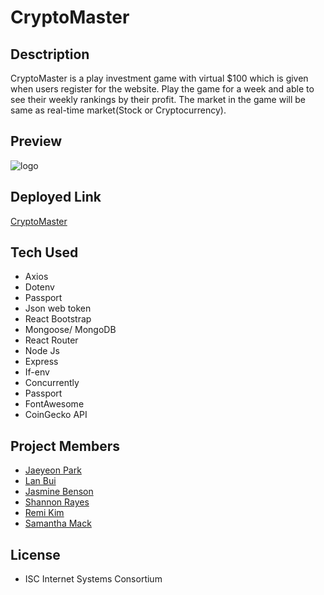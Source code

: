 # CryptoMaster

## Desctription
CryptoMaster is a play investment game with virtual $100 which is given when users register for the website. Play the game for a week and able to see their weekly rankings by their profit. The market in the game will be same as real-time market(Stock or Cryptocurrency).

## Preview
![logo](https://cdn.discordapp.com/attachments/898283948860407819/900816588314382386/Screen_Shot_2021-10-21_at_2.43.18_PM.png)

## Deployed Link
[CryptoMaster](https://github.com/Lan714/Crypto-Game-Project)
## Tech Used
* Axios
* Dotenv
* Passport
* Json web token
* React Bootstrap
* Mongoose/ MongoDB
* React Router
* Node Js
* Express
* If-env
* Concurrently
* Passport
* FontAwesome
* CoinGecko API
## Project Members
* [Jaeyeon Park](https://github.com/jypkr)
* [Lan Bui](https://github.com/Lan714)
* [Jasmine Benson](https://github.com/jjbenson13)
* [Shannon Rayes](https://github.com/shannono18)
* [Remi Kim](https://github.com/remireems)
* [Samantha Mack](https://github.com/Heaulin)

## License 
* ISC Internet Systems Consortium